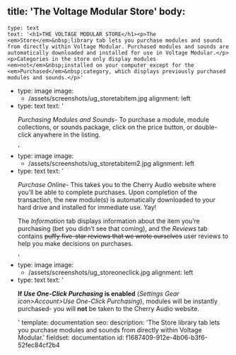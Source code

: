 title: 'The Voltage Modular Store'
body:
  -
    type: text
    text: '<h1>THE VOLTAGE MODULAR STORE</h1><p>The <em>Store</em>&nbsp;library tab lets you purchase modules and sounds from directly within Voltage Modular. Purchased modules and sounds are automatically downloaded and installed for use in Voltage Modular.</p><p>Categories in the store only display modules <em>not</em>&nbsp;installed on your computer except for the <em>Purchased</em>&nbsp;category, which displays previously purchased modules and sounds.</p>'
  -
    type: image
    image:
      - /assets/screenshots/ug_storetabitem.jpg
    alignment: left
  -
    type: text
    text: '<p><em>Purchasing Modules and Sounds</em>- To purchase a module, module collections, or sounds package, click on the price button, or double-click anywhere in the listing.</p>'
  -
    type: image
    image:
      - /assets/screenshots/ug_storetabitem2.jpg
    alignment: left
  -
    type: text
    text: '<p><em>Purchase Online</em>- This takes you to the Cherry Audio website where you’ll be able to complete purchases. Upon completion of the transaction, the new module(s) is automatically downloaded to your hard drive and installed for immediate use. Yay!</p><p>The <em>Information</em>&nbsp;tab displays information about the item you’re purchasing (bet you didn’t see that coming), and the <em>Reviews</em>&nbsp;tab contains <strike>puffy five-star reviews that we wrote ourselves</strike>&nbsp;user reviews to help you make decisions on purchases.</p>'
  -
    type: image
    image:
      - /assets/screenshots/ug_storeoneclick.jpg
    alignment: left
  -
    type: text
    text: '<p><strong>If <em>Use One-Click Purchasing</em> is enabled</strong>&nbsp;(<em>Settings Gear icon&gt;Account&gt;Use One-Click Purchasing</em>), modules will be instantly purchased- you will <strong>not</strong>&nbsp;be taken to the Cherry Audio website.</p>'
template: documentation
seo:
  description: 'The Store library tab lets you purchase modules and sounds from directly within Voltage Modular.'
fieldset: documentation
id: f1687409-912e-4b06-b3f6-52fec84cf2b4
